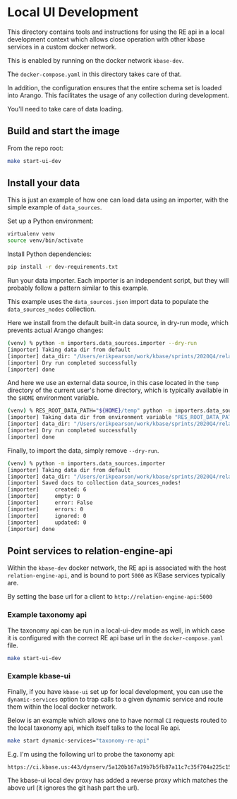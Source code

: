 # Local UI Development

This directory contains tools and instructions for using the RE api in a local development context which allows close operation with other kbase services in a custom docker network.

This is enabled by running on the docker network `kbase-dev`.

The `docker-compose.yaml` in this directory takes care of that.

In addition, the configuration ensures that the entire schema set is loaded into Arango. This facilitates the usage of any collection during development.

You'll need to take care of data loading.

## Build and start the image

From the repo root:

```bash
make start-ui-dev
```

## Install your data

This is just an example of how one can load data using an importer, with the simple example of `data_sources`.

Set up a Python environment:

```bash
virtualenv venv
source venv/bin/activate
```

Install Python dependencies:

```bash
pip install -r dev-requirements.txt
```

Run your data importer. Each importer is an independent script, but they will probably follow a pattern similar to this example.

This example uses the `data_sources.json` import data to populate the `data_sources_nodes` collection.

Here we install from the default built-in data source, in dry-run mode, which prevents actual Arango changes:

```bash
(venv) % python -m importers.data_sources.importer --dry-run    
[importer] Taking data dir from default
[importer] data_dir: "/Users/erikpearson/work/kbase/sprints/2020Q4/relation_engine/importers/data_sources/data"
[importer] Dry run completed successfully
[importer] done
```

And here we use an external data source, in this case located in the `temp` directory of the current user's home directory, which is typically available in the `$HOME` environment variable.

```bash
(venv) % RES_ROOT_DATA_PATH="${HOME}/temp" python -m importers.data_sources.importer --dry-run
[importer] Taking data dir from environment variable "RES_ROOT_DATA_PATH"
[importer] data_dir: "/Users/erikpearson/work/kbase/sprints/2020Q4/relation_engine/_temp"
[importer] Dry run completed successfully
[importer] done
```

Finally, to import the data, simply remove `--dry-run`.

```bash
(venv) % python -m importers.data_sources.importer
[importer] Taking data dir from default
[importer] data_dir: "/Users/erikpearson/work/kbase/sprints/2020Q4/relation_engine/importers/data_sources/data"
[importer] Saved docs to collection data_sources_nodes!
[importer]     created: 6
[importer]     empty: 0
[importer]     error: False
[importer]     errors: 0
[importer]     ignored: 0
[importer]     updated: 0
[importer] done 
```

## Point services to relation-engine-api

Within the `kbase-dev` docker network, the RE api is associated with the host `relation-engine-api`, and is bound to port `5000` as KBase services typically are.

By setting the base url for a client to `http://relation-engine-api:5000`

### Example taxonomy api

The taxonomy api can be run in a local-ui-dev mode as well, in which case it is configured with the correct RE api base url in the `docker-compose.yaml` file.

```bash
make start-ui-dev
```

### Example kbase-ui

Finally, if you have `kbase-ui` set up for local development, you can use the `dynamic-services` option to trap calls to a given dynamic service and route them within the local docker network.

Below is an example which allows one to have normal `CI` requests routed to the local taxonomy api, which itself talks to the local Re api.

```bash
make start dynamic-services="taxonomy-re-api"
```

E.g. I'm using the following url to probe the taxonomy api:

```bash
https://ci.kbase.us:443/dynserv/5a120b167a19b7b5fb87a11c7c35f704a225c156.taxonomy-re-api
```

The kbase-ui local dev proxy has added a reverse proxy which matches the above url (it ignores the git hash part the url).
